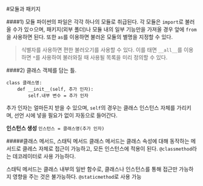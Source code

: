 #모듈과 패키지

####1) 모듈
파이썬의 파일은 각각 하나의 모듈로 취급된다. 각 모듈은 `import`로 불러올 수가 있ㅇ으며, 패키지(외부 폴더)나 모듈 내의 일부 기능만을 가져올 경우 앞에 `from`을 사용하면 된다. 또한 `as`를 이용하면 불러온 모듈의 별명을 지정할 수 있다.

> 식별자를 사용하면 편한 불러오기를 사용할 수 있다. 이를 태면 `__all__`를 이용하면 `*`를 사용하여 불러와질 때 사용될 목록을 미리 정의할 수 있다.

####2) 클래스
객체를 담는 틀.

	class 클래스명:
		def __init__(self, 추가 인자):
			self.내부 변수 = 추가 인자

추가 인자는 얼마든지 받을 수 있으며, `self`의 경우는 클래스 인스턴스 자체를 가리키며, 선언 시에 넣을 필요가 없이 자동으로 들어간다.

__인스턴스 생성__
`인스턴스 = 클래스명(추가 인자)`

#####클래스 메서드, 스태틱 메서드
클래스 메서드는 클래스 속성에 대해 동작하는 메서드로 클레스 자체로 접근이 가능하고, 모든 인스턴스에 적용이 된다. `@classmethod`라는 데코레이터로 사용 가능하다.

스태틱 메서드는 클래스 내부의 일반 함수로, 클래스나 인스턴스를 통해 접근만 가능하지 영향을 주는 것은 불가능하다. `@staticmethod`로 사용 가능
